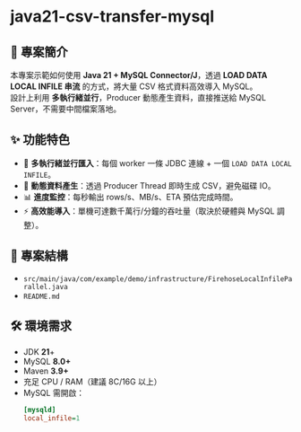 # java21-csv-transfer-mysql

## 📖 專案簡介
本專案示範如何使用 **Java 21 + MySQL Connector/J**，透過 **LOAD DATA LOCAL INFILE 串流** 的方式，將大量 CSV 格式資料高效導入 MySQL。  
設計上利用 **多執行緒並行**，Producer 動態產生資料，直接推送給 MySQL Server，不需要中間檔案落地。

## ✨ 功能特色
- 🔄 **多執行緒並行匯入**：每個 worker 一條 JDBC 連線 + 一個 `LOAD DATA LOCAL INFILE`。
- 📝 **動態資料產生**：透過 Producer Thread 即時生成 CSV，避免磁碟 IO。
- 📊 **進度監控**：每秒輸出 rows/s、MB/s、ETA 預估完成時間。
- ⚡ **高效能導入**：單機可達數千萬行/分鐘的吞吐量（取決於硬體與 MySQL 調整）。

## 📂 專案結構
- `src/main/java/com/example/demo/infrastructure/FirehoseLocalInfileParallel.java`
- `README.md`

## 🛠 環境需求
- JDK **21**+
- MySQL **8.0+**
- Maven **3.9+**
- 充足 CPU / RAM（建議 8C/16G 以上）
- MySQL 需開啟：
  ```ini
  [mysqld]
  local_infile=1
